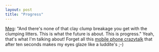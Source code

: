 ```yaml
---
layout: post
title: "Progress"
---
```




<a href="http://www.megnut.com/archive.asp?which=2003_01_01_archive.inc#002427">Meg</a>: "And there's none of that clay clump breakage you get with the clumping litters. This is what the future is about. This is progress." Yeah, that's what I'm talking about! Forget all this <a href="http://www.beattie.info/notebook/index.jsp?date=20030107#012615">mobile phone crazytalk</a> that after ten seconds makes my eyes glaze like a luddite's ;-)


